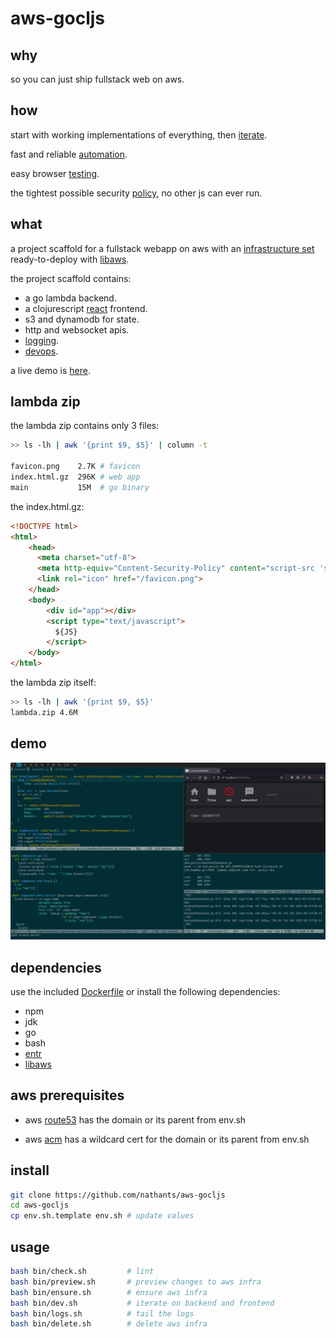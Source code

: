 # aws-gocljs

## why

so you can just ship fullstack web on aws.

## how

start with working implementations of everything, then [iterate](#demo).

fast and reliable [automation](https://github.com/nathants/aws-gocljs/tree/master/bin).

easy browser [testing](https://github.com/nathants/py-webengine).

the tightest possible security [policy](https://github.com/nathants/aws-gocljs/blob/master/bin/ensure.sh), no other js can ever run.

## what

a project scaffold for a fullstack webapp on aws with an [infrastructure set](https://github.com/nathants/aws-gocljs/tree/master/infra.yaml) ready-to-deploy with [libaws](https://github.com/nathants/libaws).

the project scaffold contains:
 - a go lambda backend.
 - a clojurescript [react](http://reagent-project.github.io/) frontend.
 - s3 and dynamodb for state.
 - http and websocket apis.
 - [logging](https://github.com/nathants/aws-gocljs/tree/master/bin/logs.sh).
 - [devops](https://github.com/nathants/aws-gocljs/tree/master/bin).

a live demo is [here](https://gocljs.nathants.com).

## lambda zip

the lambda zip contains only 3 files:

```bash
>> ls -lh | awk '{print $9, $5}' | column -t

favicon.png    2.7K # favicon
index.html.gz  296K # web app
main           15M  # go binary
```

the index.html.gz:

```html
<!DOCTYPE html>
<html>
    <head>
      <meta charset="utf-8">
      <meta http-equiv="Content-Security-Policy" content="script-src 'sha256-${JS_SHA256}'">
      <link rel="icon" href="/favicon.png">
    </head>
    <body>
        <div id="app"></div>
        <script type="text/javascript">
          ${JS}
        </script>
    </body>
</html>
```

the lambda zip itself:

```bash
>> ls -lh | awk '{print $9, $5}'
lambda.zip 4.6M
```

## demo

![](https://github.com/nathants/aws-gocljs/raw/master/demo.gif)

## dependencies

use the included [Dockerfile](./Dockerfile) or install the following dependencies:
- npm
- jdk
- go
- bash
- [entr](https://formulae.brew.sh/formula/entr)
- [libaws](https://github.com/nathants/libaws)

## aws prerequisites

- aws [route53](https://console.aws.amazon.com/route53/v2/hostedzones) has the domain or its parent from env.sh

- aws [acm](https://us-west-2.console.aws.amazon.com/acm/home) has a wildcard cert for the domain or its parent from env.sh

## install

```bash
git clone https://github.com/nathants/aws-gocljs
cd aws-gocljs
cp env.sh.template env.sh # update values
```

## usage

```bash
bash bin/check.sh         # lint
bash bin/preview.sh       # preview changes to aws infra
bash bin/ensure.sh        # ensure aws infra
bash bin/dev.sh           # iterate on backend and frontend
bash bin/logs.sh          # tail the logs
bash bin/delete.sh        # delete aws infra
```

